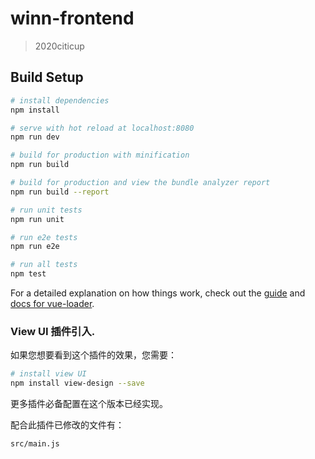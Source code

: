 # winn-frontend

> 2020citicup

## Build Setup

``` bash
# install dependencies
npm install

# serve with hot reload at localhost:8080
npm run dev

# build for production with minification
npm run build

# build for production and view the bundle analyzer report
npm run build --report

# run unit tests
npm run unit

# run e2e tests
npm run e2e

# run all tests
npm test
```

For a detailed explanation on how things work, check out the [guide](http://vuejs-templates.github.io/webpack/) and [docs for vue-loader](http://vuejs.github.io/vue-loader).



### View UI 插件引入.

如果您想要看到这个插件的效果，您需要：

```bash
# install view UI
npm install view-design --save
```

更多插件必备配置在这个版本已经实现。

配合此插件已修改的文件有：

```
src/main.js
```

